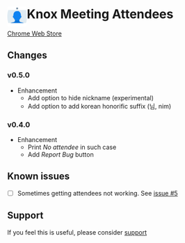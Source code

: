 # <img src="public/icons/icon_48.png" width="45" align="left"> Knox Meeting Attendees

[Chrome Web Store](https://chrome.google.com/webstore/detail/knox-meeting-attendees/pdmkkplpfkkopbkkgogndfeiolbdpbkk)

## Changes

### v0.5.0

- Enhancement
  - Add option to hide nickname (experimental)
  - Add option to add korean honorific suffix (님, nim)

### v0.4.0

- Enhancement
  - Print _No attendee_ in such case
  - Add _Report Bug_ button

## Known issues

- [ ] Sometimes getting attendees not working. See [issue #5](https://github.com/somidad/knox-meeting-attendees/issues/5#issuecomment-1641860544)

## Support

If you feel this is useful, please consider [support](https://www.buymeacoffee.com/somidad)
